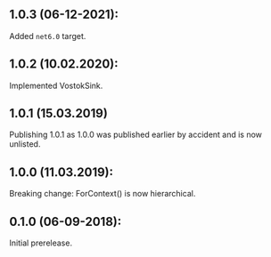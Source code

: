## 1.0.3 (06-12-2021):

Added `net6.0` target.

## 1.0.2 (10.02.2020):

Implemented VostokSink.

## 1.0.1 (15.03.2019)

Publishing 1.0.1 as 1.0.0 was published earlier by accident and is now unlisted.

## 1.0.0 (11.03.2019):

Breaking change: ForContext() is now hierarchical.

## 0.1.0 (06-09-2018): 

Initial prerelease.
